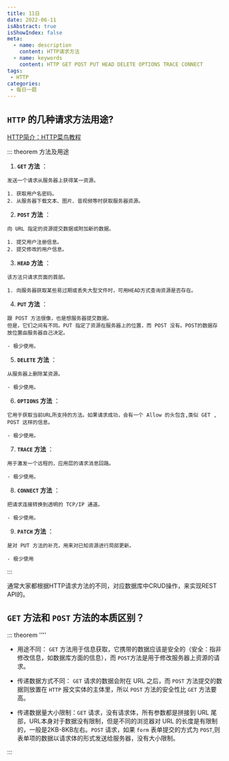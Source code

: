 ```yaml
---
title: 11日
date: 2022-06-11
isAbstract: true
isShowIndex: false
meta:
  - name: description
    content: HTTP请求方法
  - name: keywords
    content: HTTP GET POST PUT HEAD DELETE OPTIONS TRACE CONNECT
tags:
 - HTTP 
categories:
 - 每日一题
---
```


## `HTTP` 的几种请求方法用途?

<!-- more -->

[HTTP简介：HTTP菜鸟教程](https://www.runoob.com/http/http-tutorial.html)

::: theorem 方法及用途

1. **`GET` 方法** <Badge text="HTTP1.0" type="warning" vertical="top"/>：
```text
发送一个请求从服务器上获得某一资源。

1. 获取用户名密码。
2. 从服务器下载文本、图片、音视频等时获取服务器资源。
```

2. **`POST` 方法** <Badge text="HTTP1.0" type="warning" vertical="top"/>：
```text
向 URL 指定的资源提交数据或附加新的数据。

1. 提交用户注册信息。
2. 提交修改的用户信息。
```

3. **`HEAD` 方法** <Badge text="HTTP1.0" type="warning" vertical="top"/>：
```text
该方法只请求页面的首部。

1. 向服务器获取某些易过期或丢失大型文件时，可用HEAD方式查询资源是否存在。
```

4. **`PUT` 方法** <Badge text="HTTP1.1" type="success" vertical="top"/>：
```text
跟 POST 方法很像，也是想服务器提交数据。
但是，它们之间有不同。PUT 指定了资源在服务器上的位置，而 POST 没有。POST的数据存放位置由服务器自己决定。

- 极少使用。
```

5. **`DELETE` 方法** <Badge text="HTTP1.1" type="success" vertical="top"/>：
```text
从服务器上删除某资源。

- 极少使用。
```

6. **`OPTIONS` 方法** <Badge text="HTTP1.1" type="success" vertical="top"/>：
```text
它用于获取当前URL所支持的方法。如果请求成功，会有一个 Allow 的头包含,类似 GET , POST 这样的信息。

- 极少使用。
```

7. **`TRACE` 方法** <Badge text="HTTP1.1" type="success" vertical="top"/>：
```text
用于激发一个远程的，应用层的请求消息回路。

- 极少使用。
```

8. **`CONNECT` 方法** <Badge text="HTTP1.1" type="success" vertical="top"/>：
```text
把请求连接转换到透明的 TCP/IP 通道。

- 极少使用。
```

9. **`PATCH` 方法** <Badge text="HTTP1.1" type="success" vertical="top"/>：
```text
是对 PUT 方法的补充，用来对已知资源进行局部更新。

- 极少使用
```
:::

通常大家都根据HTTP请求方法的不同，对应数据库中CRUD操作，来实现REST API的。


## `GET` 方法和 `POST` 方法的本质区别？

::: theorem ''''
- 用途不同： `GET` 方法用于信息获取，它携带的数据应该是安全的（安全：指非修改信息，如数据库方面的信息），而 `POST`方法是用于修改服务器上资源的请求。

- 传递数据方式不同： `GET` 请求的数据会附在 URL 之后，而 `POST` 方法提交的数据则放置在 `HTTP` 报文实体的主体里，所以 `POST` 方法的安全性比 `GET` 方法要高。

- 传递数据量大小限制：`GET` 请求，没有请求体，所有参数都是拼接到 URL 尾部，URL本身对于数据没有限制，但是不同的浏览器对 URL 的长度是有限制的，一般是2KB-8KB左右。`POST` 请求，如果 `form` 表单提交的方式为 `POST`,则表单项的数据以请求体的形式发送给服务器，没有大小限制。

:::